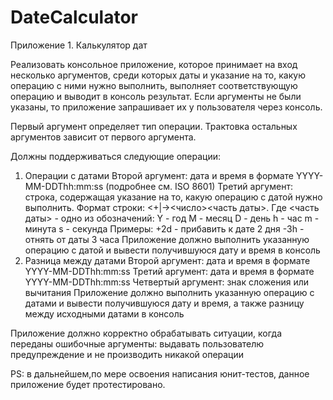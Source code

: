 # DateCalculator
Приложение 1. Калькулятор дат

Реализовать консольное приложение, которое принимает на вход несколько аргументов, среди которых даты и указание на то, 
какую операцию с ними нужно выполнить, выполняет соответствующую операцию и выводит в консоль результат. 
Если аргументы не были указаны, то приложение запрашивает их у пользователя через консоль.

Первый аргумент определяет тип операции. Трактовка остальных аргументов зависит от первого аргумента.

Должны поддерживаться следующие операции:
1. Операции с датами
Второй аргумент: дата и время в формате YYYY-MM-DDThh:mm:ss (подробнее см. ISO 8601)
Третий аргумент: строка, содержащая указание на то, какую операцию с датой нужно выполнить. Формат строки: <+|-><число><часть даты>.
 Где <часть даты> - одно из обозначений:
Y - год
M - месяц
D - день
h - час
m - минута
s - секунда
Примеры: 
+2d - прибавить к дате 2 дня
-3h - отнять от даты 3 часа
Приложение должно выполнить указанную операцию с датой и вывести получившуюся дату и время в консоль
2. Разница между датами
Второй аргумент: дата и время в формате YYYY-MM-DDThh:mm:ss
Третий аргумент: дата и время в формате YYYY-MM-DDThh:mm:ss
Четвертый аргумент: знак сложения или вычитания
Приложение должно выполнить указанную операцию с датами и вывести получившуюся дату и время, а также разницу между 
исходными датами в консоль

Приложение должно корректно обрабатывать ситуации, когда переданы ошибочные аргументы: выдавать пользователю предупреждение
и не производить никакой операции

PS: в дальнейшем,по мере освоения написания юнит-тестов, данное приложение будет протестировано.
